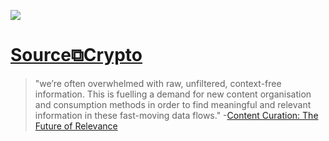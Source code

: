 [![](http://sourcecrypto.pub/images/Source-Crypto-banner.png)](https://sourcecrypto.pub)

# [Source⧉Crypto](https://sourcecrypto.pub) 

> "we’re often overwhelmed with raw, unfiltered, context-free information. This is fuelling a demand for new content organisation and consumption methods in order to find meaningful and relevant information in these fast-moving data flows." -[Content Curation: The Future of Relevance](http://www.stephendale.com/2018/10/01/content-curation-the-future-of-relevance/)

